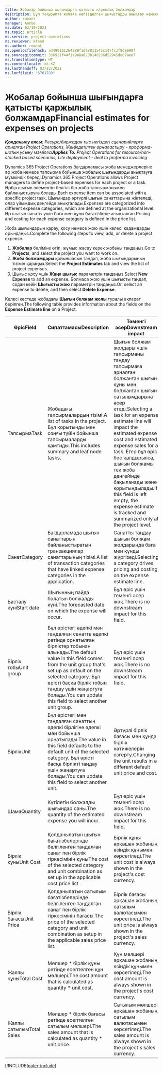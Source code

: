 ```yaml
---
title: Жобалар бойынша шығындарға қатысты қаржылық болжамдар
description: Бұл тақырыпта жобаға негізделген шығыстарды анықтау немесе бағалау туралы ақпарат берілген.
author: rumant
manager: Annbe
ms.date: 03/19/2021
ms.topic: article
ms.service: project-operations
ms.reviewer: kfend
ms.author: rumant
ms.openlocfilehash: ad4901b1264289f1da881154bc147fc3f8da698f
ms.sourcegitcommit: 386921f44f1e9a8a828b140206d52945de07aee7
ms.translationtype: HT
ms.contentlocale: kk-KZ
ms.lasthandoff: 03/22/2021
ms.locfileid: "5701789"
---
```

# <a name="financial-estimates-for-expenses-on-projects"></a><span data-ttu-id="7627b-103">Жобалар бойынша шығындарға қатысты қаржылық болжамдар</span><span class="sxs-lookup"><span data-stu-id="7627b-103">Financial estimates for expenses on projects</span></span>
<span data-ttu-id="7627b-104">_**Қолданылу аясы:** Ресурс/биржадан тыс негіздегі сценарийлерге арналған Project Operations, Жеңілдетілген орналастыру - проформа-шотын ұсыну мәмілесі_</span><span class="sxs-lookup"><span data-stu-id="7627b-104">_**Applies To:** Project Operations for resource/non-stocked based scenarios, Lite deployment - deal to proforma invoicing_</span></span>

<span data-ttu-id="7627b-105">Dynamics 365 Project Operations бағдарламасы жоба менеджерлеріне әр жоба немесе тапсырма бойынша жобалық шығындарды анықтауға мүмкіндік береді.</span><span class="sxs-lookup"><span data-stu-id="7627b-105">Dynamics 365 Project Operations allows Project managers to define project-based expenses for each project or a task.</span></span> <span data-ttu-id="7627b-106">Әрбір шығын элементін белгілі бір жоба тапсырмасымен байланыстыруға болады.</span><span class="sxs-lookup"><span data-stu-id="7627b-106">Each expense item can be associated with a specific project task.</span></span> <span data-ttu-id="7627b-107">Шығындар әртүрлі шығын санаттарына жіктеледі, олар ұйымдық деңгейде анықталады.</span><span class="sxs-lookup"><span data-stu-id="7627b-107">Expenses are categorized into different expense categories, which are defined at the organizational level.</span></span> <span data-ttu-id="7627b-108">Әр шығын санаты үшін баға мен құны бағатізбеде анықталған.</span><span class="sxs-lookup"><span data-stu-id="7627b-108">Pricing and costing for each expense category is defined in the price list.</span></span> 

<span data-ttu-id="7627b-109">Жоба шығындарын қарау, қосу немесе жою үшін келесі қадамдарды орындаңыз.</span><span class="sxs-lookup"><span data-stu-id="7627b-109">Complete the following steps to view, add, or delete a project expense.</span></span>

1. <span data-ttu-id="7627b-110">**Жобалар** бөліміне өтіп, жұмыс жасау керек жобаны таңдаңыз.</span><span class="sxs-lookup"><span data-stu-id="7627b-110">Go to **Projects**, and select the project you want to work on.</span></span>
2. <span data-ttu-id="7627b-111">**Жоба болжамдары** қойыншасын таңдап, жоба шығындарының тізімін қараңыз.</span><span class="sxs-lookup"><span data-stu-id="7627b-111">Select the **Project Estimates** tab and view the list of project expenses.</span></span>
3. <span data-ttu-id="7627b-112">Шығыс қосу үшін **Жаңа шығыс** параметрін таңдаңыз.</span><span class="sxs-lookup"><span data-stu-id="7627b-112">Select **New Expense** to add an expense.</span></span> <span data-ttu-id="7627b-113">Болмаса жою үшін шығысты таңдап, содан кейін **Шығысты жою** параметрін таңдаңыз.</span><span class="sxs-lookup"><span data-stu-id="7627b-113">Or, select an expense to delete, and then select **Delete Expense**.</span></span>

<span data-ttu-id="7627b-114">Келесі кестеде жобадағы **Шығын болжам жолы** туралы ақпарат берілген.</span><span class="sxs-lookup"><span data-stu-id="7627b-114">The following table provides information about the fields on the **Expense Estimate line** on a Project.</span></span> 

| <span data-ttu-id="7627b-115">**Өріс**</span><span class="sxs-lookup"><span data-stu-id="7627b-115">**Field**</span></span> | <span data-ttu-id="7627b-116">**Сипаттамасы**</span><span class="sxs-lookup"><span data-stu-id="7627b-116">**Description**</span></span> | <span data-ttu-id="7627b-117">**Төменгі әсер**</span><span class="sxs-lookup"><span data-stu-id="7627b-117">**Downstream impact**</span></span> |
| --- | --- | --- |
| <span data-ttu-id="7627b-118">Тапсырма</span><span class="sxs-lookup"><span data-stu-id="7627b-118">Task</span></span> | <span data-ttu-id="7627b-119">Жобадағы тапсырмалардың тізімі.</span><span class="sxs-lookup"><span data-stu-id="7627b-119">A list of tasks in the project.</span></span> <span data-ttu-id="7627b-120">Бұл қорытынды мен соңғы түйін бойынша тапсырмаларды қамтиды.</span><span class="sxs-lookup"><span data-stu-id="7627b-120">This includes summary and leaf node tasks.</span></span> | <span data-ttu-id="7627b-121">Шығын болжам жолдары үшін тапсырманы таңдау тапсырмаға арналған болжанған шығын құны мен болжанған шығын сатылымдарына әсер етеді.</span><span class="sxs-lookup"><span data-stu-id="7627b-121">Selecting a task for an expense estimate line will impact the estimated expense cost and estimated expense sales for a task.</span></span> <span data-ttu-id="7627b-122">Егер бұл өріс бос қалдырылса, шығын болжамы тек жоба деңгейінде бақыланады және қорытындылады.</span><span class="sxs-lookup"><span data-stu-id="7627b-122">If this field is left empty, the expense estimate is tracked and summarized only at the project level.</span></span> |
| <span data-ttu-id="7627b-123">Санат</span><span class="sxs-lookup"><span data-stu-id="7627b-123">Category</span></span> | <span data-ttu-id="7627b-124">Бағдарламада шығын санаттарын байланыстыратын транзакциялар санаттарының тізімі.</span><span class="sxs-lookup"><span data-stu-id="7627b-124">A list of transaction categories that have linked expense categories in the application.</span></span> | <span data-ttu-id="7627b-125">Санатты таңдау шығын болжам жолдарында баға мен құнды жүргізеді.</span><span class="sxs-lookup"><span data-stu-id="7627b-125">Selecting a category drives pricing and costing on the expense estimate line.</span></span> |
| <span data-ttu-id="7627b-126">Басталу күні</span><span class="sxs-lookup"><span data-stu-id="7627b-126">Start date</span></span> | <span data-ttu-id="7627b-127">Шығынның пайда болатын болжалды күні.</span><span class="sxs-lookup"><span data-stu-id="7627b-127">The forecasted date on which the expense will occur.</span></span> | <span data-ttu-id="7627b-128">Бұл өріс үшін төменгі әсер жоқ.</span><span class="sxs-lookup"><span data-stu-id="7627b-128">There is no downstream impact for this field.</span></span> |
| <span data-ttu-id="7627b-129">Бірлік тобы</span><span class="sxs-lookup"><span data-stu-id="7627b-129">Unit group</span></span> | <span data-ttu-id="7627b-130">Бұл өрістегі әдепкі мән таңдалған санатта әдепкі ретінде орнатылған бірліктер тобынан алынады.</span><span class="sxs-lookup"><span data-stu-id="7627b-130">The default value in this field comes from the unit group that's set up as default on the selected category.</span></span> <span data-ttu-id="7627b-131">Бұл өрісті басқа бірлік тобын таңдау үшін жаңартуға болады.</span><span class="sxs-lookup"><span data-stu-id="7627b-131">You can update this field to select another unit group.</span></span> | <span data-ttu-id="7627b-132">Бұл өріс үшін төменгі әсер жоқ.</span><span class="sxs-lookup"><span data-stu-id="7627b-132">There is no downstream impact for this field.</span></span> |
| <span data-ttu-id="7627b-133">Бірлік</span><span class="sxs-lookup"><span data-stu-id="7627b-133">Unit</span></span> | <span data-ttu-id="7627b-134">Бұл өрістегі мән таңдалған санаттың әдепкі бірлігіне әдепкі мән бойынша орнатылады.</span><span class="sxs-lookup"><span data-stu-id="7627b-134">The value in this field defaults to the default unit of the selected category.</span></span> <span data-ttu-id="7627b-135">Бұл өрісті басқа бірлікті таңдау үшін жаңартуға болады.</span><span class="sxs-lookup"><span data-stu-id="7627b-135">You can update this field to select another unit.</span></span> | <span data-ttu-id="7627b-136">Әртүрлі бірлік бағасы мен құнда бірлік нәтижелерін өзгерту.</span><span class="sxs-lookup"><span data-stu-id="7627b-136">Changing the unit results in a different default unit price and cost.</span></span> |
| <span data-ttu-id="7627b-137">Шама</span><span class="sxs-lookup"><span data-stu-id="7627b-137">Quantity</span></span> | <span data-ttu-id="7627b-138">Күтілетін болжалды шығындар саны.</span><span class="sxs-lookup"><span data-stu-id="7627b-138">The quantity of the estimated expense you will incur.</span></span> | <span data-ttu-id="7627b-139">Бұл өріс үшін төменгі әсер жоқ.</span><span class="sxs-lookup"><span data-stu-id="7627b-139">There is no downstream impact for this field.</span></span> |
| <span data-ttu-id="7627b-140">Бірлік құны</span><span class="sxs-lookup"><span data-stu-id="7627b-140">Unit Cost</span></span> | <span data-ttu-id="7627b-141">Қолданылатын шығын бағатізбелерінде белгіленген таңдалған санат пен бірлік тіркесімінің құны</span><span class="sxs-lookup"><span data-stu-id="7627b-141">The cost of the selected category and unit combination as set up in the applicable cost price list</span></span> | <span data-ttu-id="7627b-142">Бірлік құны әрқашан жобаның өзіндік құнымен көрсетіледі.</span><span class="sxs-lookup"><span data-stu-id="7627b-142">The unit cost is always shown in the project's cost currency.</span></span> |
| <span data-ttu-id="7627b-143">Бірлік бағасы</span><span class="sxs-lookup"><span data-stu-id="7627b-143">Unit Price</span></span> | <span data-ttu-id="7627b-144">Қолданылатын сатылым бағатізбелерінде белгіленген таңдалған санат пен бірлік тіркесімінің бағасы.</span><span class="sxs-lookup"><span data-stu-id="7627b-144">The price of the selected category and unit combination as setup in the applicable sales price list.</span></span> | <span data-ttu-id="7627b-145">Бірлік бағасы әрқашан жобаның сатылым валютасымен көрсетіледі.</span><span class="sxs-lookup"><span data-stu-id="7627b-145">The unit price is always shown in the project's sales currency.</span></span> |
| <span data-ttu-id="7627b-146">Жалпы құны</span><span class="sxs-lookup"><span data-stu-id="7627b-146">Total Cost</span></span> | <span data-ttu-id="7627b-147">Мөлшер \* бірлік құны ретінде есептелген құн мөлшері.</span><span class="sxs-lookup"><span data-stu-id="7627b-147">The cost amount that is calculated as quantity \* unit cost.</span></span>| <span data-ttu-id="7627b-148">Құн мөлшері әрқашан жобаның өзіндік құнымен көрсетіледі.</span><span class="sxs-lookup"><span data-stu-id="7627b-148">The cost amount is always shown in the project's cost currency.</span></span> |
| <span data-ttu-id="7627b-149">Жалпы сатылым</span><span class="sxs-lookup"><span data-stu-id="7627b-149">Total Sales</span></span> | <span data-ttu-id="7627b-150">Мөлшер \* бірлік бағасы ретінде есептелген сатылым мөлшері.</span><span class="sxs-lookup"><span data-stu-id="7627b-150">The sales amount that is calculated as quantity \* unit price.</span></span> | <span data-ttu-id="7627b-151">Сатылым мөлшері әрқашан жобаның сатылым валютасымен көрсетіледі.</span><span class="sxs-lookup"><span data-stu-id="7627b-151">The sales amount is always shown in the project's sales currency.</span></span> |


[!INCLUDE[footer-include](../includes/footer-banner.md)]
